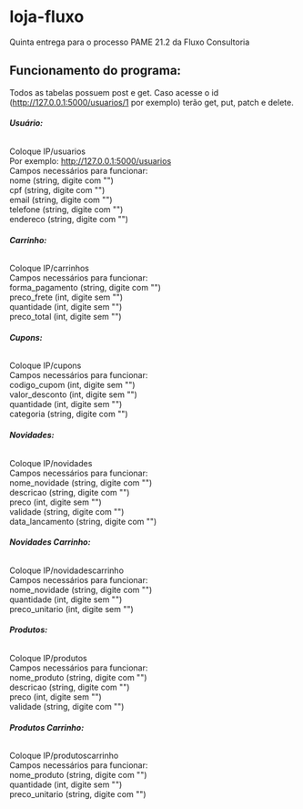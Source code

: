 # loja-fluxo
Quinta entrega para o processo PAME 21.2 da Fluxo Consultoria

## Funcionamento do programa:
Todos as tabelas possuem post e get. Caso acesse o id (http://127.0.0.1:5000/usuarios/1 por exemplo) terão get, put, patch e delete. 


###### **Usuário:** 
Coloque IP/usuarios 
\
Por exemplo: http://127.0.0.1:5000/usuarios \
Campos necessários para funcionar: \
nome (string, digite com "") \
cpf  (string, digite com "") \
email (string, digite com "") \
telefone (string, digite com "")\
endereco (string, digite com "")


###### **Carrinho:** 
Coloque IP/carrinhos \
Campos necessários para funcionar: \
forma_pagamento (string, digite com "")\
preco_frete (int, digite sem "")\
quantidade (int, digite sem "")\
preco_total (int, digite sem "")


###### **Cupons:** 
Coloque IP/cupons \
Campos necessários para funcionar: \
codigo_cupom (int, digite sem "")\
valor_desconto (int, digite sem "")\
quantidade (int, digite sem "")\
categoria (string, digite com "")

###### **Novidades:** 
Coloque IP/novidades \
Campos necessários para funcionar: \
nome_novidade (string, digite com "")\
descricao (string, digite com "")\
preco (int, digite sem "")\
validade (string, digite com "")\
data_lancamento (string, digite com "")

###### **Novidades Carrinho:** 
Coloque IP/novidadescarrinho \
Campos necessários para funcionar: \
nome_novidade (string, digite com "")\
quantidade (int, digite sem "")\
preco_unitario  (int, digite sem "")

###### **Produtos:** 
Coloque IP/produtos \
Campos necessários para funcionar: \
nome_produto (string, digite com "")\
descricao (string, digite com "")\
preco (int, digite sem "")\
validade (string, digite com "")

###### **Produtos Carrinho:** 
Coloque IP/produtoscarrinho \
Campos necessários para funcionar: \
nome_produto (string, digite com "")\
quantidade (int, digite sem "")\
preco_unitario  (string, digite com "")



